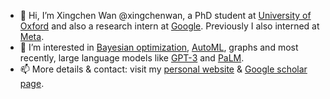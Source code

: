 - 👋 Hi, I’m Xingchen Wan @xingchenwan, a PhD student at [University of Oxford](https://ox.ac.uk) and also a research intern at [Google](https://research.google). Previously I also interned at [Meta](https://research.facebook.com).
- 👀 I’m interested in [Bayesian optimization](https://en.wikipedia.org/wiki/Bayesian_optimization), [AutoML](https://en.wikipedia.org/wiki/Automated_machine_learning), graphs and most recently, large language models like [GPT-3](https://en.wikipedia.org/wiki/GPT-3) and [PaLM](https://ai.googleblog.com/2022/04/pathways-language-model-palm-scaling-to.html).
- 📫 More details & contact: visit my [personal website](https://xingchen.one) & [Google scholar page](https://scholar.google.com/citations?user=6KkohssAAAAJ&hl=en&authuser=1).

<!---
xingchenwan/xingchenwan is a ✨ special ✨ repository because its `README.md` (this file) appears on your GitHub profile.
You can click the Preview link to take a look at your changes.
--->
